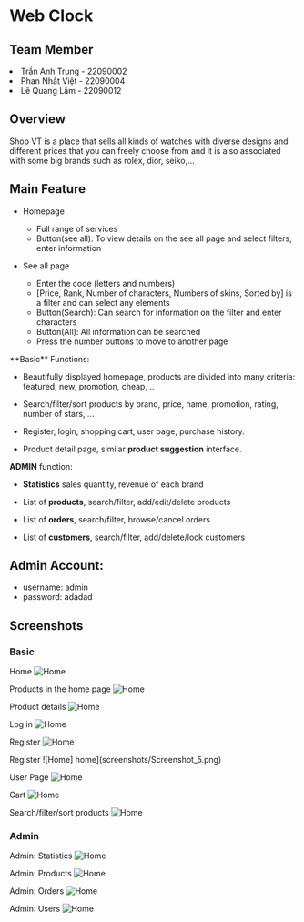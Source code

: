 <h1>Web Clock </h1> 

<h2>Team Member</h2>
<li>Trần Anh Trung - 22090002</li>
<li>Phan Nhất Việt - 22090004</li>
<li>Lê Quang Lâm - 22090012</li>

<h2>Overview</h2>
Shop VT is a place that sells all kinds of watches with diverse designs and different prices that you can freely choose from and it is also associated with some big brands such as rolex, dior, seiko,...

<h2>Main Feature</h2>
  <ul>
    <li>Homepage</li>
    <ul>
      <li>Full range of services</li> 
      <li>Button(see all): To view details on the see all page and select filters, enter information</li>
    </ul>
  </ul>
  
<ul>
  <li>See all page</li>
  <ul>
    <li>Enter the code (letters and numbers)</li>
    <li>[Price, Rank, Number of characters, Numbers of skins, Sorted by] is a filter and can select any elements</li>
    <li>Button(Search): Can search for information on the filter and enter characters</li>
    <li>Button(All): All information can be searched</li>
    <li>Press the number buttons to move to another page</li>
  </ul>
</ul>
**Basic** Functions:

- Beautifully displayed homepage, products are divided into many criteria: featured, new, promotion, cheap, ..

- Search/filter/sort products by brand, price, name, promotion, rating, number of stars, ...
- Register, login, shopping cart, user page, purchase history.

- Product detail page, similar **product suggestion** interface.

**ADMIN** function:

- **Statistics** sales quantity, revenue of each brand

- List of **products**, search/filter, add/edit/delete products

- List of **orders**, search/filter, browse/cancel orders

- List of **customers**, search/filter, add/delete/lock customers

## Admin Account:
+ username: admin
+ password: adadad

## Screenshots

### Basic

Home
![Home](![image](https://github.com/user-attachments/assets/d0cceb30-174d-42b8-9794-43c391dad26d)
)

Products in the home page
![Home](screenshots/Screenshot_2.png)

Product details
![Home](![image](https://github.com/user-attachments/assets/d5e39771-bf03-4848-8ee3-b6c46669307b)
)

Log in
![Home](screenshots/Screenshot_4.png)

Register
![Home](screenshots/Screenshot_4.png)

Register
![Home] home](screenshots/Screenshot_5.png)

User Page
![Home](screenshots/Screenshot_6.png)

Cart
![Home](screenshots/Screenshot_7.png)

Search/filter/sort products
![Home](screenshots/Screenshot_8.png)

### Admin

Admin: Statistics
![Home](screenshots/Screenshot_9.png)

Admin: Products
![Home](screenshots/Screenshot_10.png)

Admin: Orders
![Home](screenshots/Screenshot_11.png)

Admin: Users
![Home](screenshots/Screenshot_12.png)
